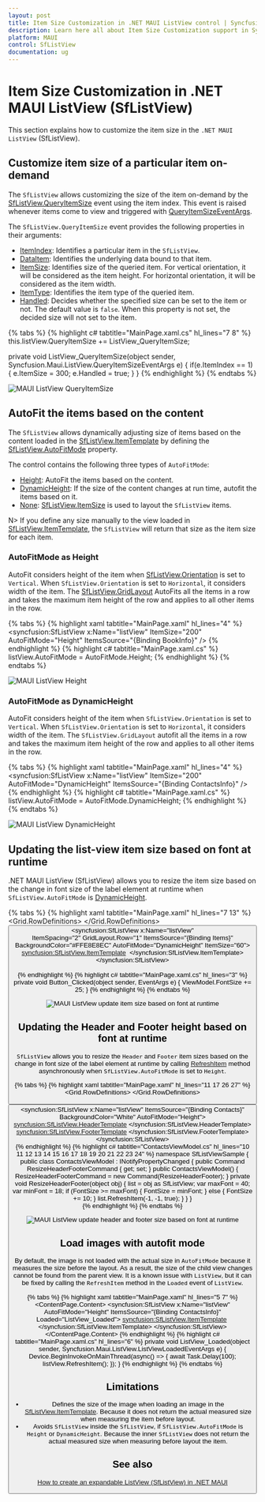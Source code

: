 ```yaml
---
layout: post
title: Item Size Customization in .NET MAUI ListView control | Syncfusion
description: Learn here all about Item Size Customization support in Syncfusion .NET MAUI ListView (SfListView) control and more.
platform: MAUI
control: SfListView
documentation: ug
---
```


# Item Size Customization in .NET MAUI ListView (SfListView)

This section explains how to customize the item size in the `.NET MAUI ListView` (SfListView).

## Customize item size of a particular item on-demand

The `SfListView` allows customizing the size of the item on-demand by the [SfListView.QueryItemSize](https://help.syncfusion.com/cr/maui/Syncfusion.Maui.ListView.SfListView.html#Syncfusion_Maui_ListView_SfListView_QueryItemSize) event using the item index. This event is raised whenever items come to view and triggered with [QueryItemSizeEventArgs](https://help.syncfusion.com/cr/maui/Syncfusion.Maui.ListView.QueryItemSizeEventArgs.html).

The `SfListView.QueryItemSize` event provides the following properties in their arguments:

 * [ItemIndex](https://help.syncfusion.com/cr/maui/Syncfusion.Maui.ListView.QueryItemSizeEventArgs.html#Syncfusion_Maui_ListView_QueryItemSizeEventArgs_ItemIndex): Identifies a particular item in the `SfListView`. 
 * [DataItem](https://help.syncfusion.com/cr/maui/Syncfusion.Maui.ListView.QueryItemSizeEventArgs.html#Syncfusion_Maui_ListView_QueryItemSizeEventArgs_DataItem): Identifies the underlying data bound to that item.
 * [ItemSize](https://help.syncfusion.com/cr/maui/Syncfusion.Maui.ListView.QueryItemSizeEventArgs.html#Syncfusion_Maui_ListView_QueryItemSizeEventArgs_ItemSize): Identifies size of the queried item. For vertical orientation, it will be considered as the item height. For horizontal orientation, it will be considered as the item width.
 * [ItemType](https://help.syncfusion.com/cr/maui/Syncfusion.Maui.ListView.QueryItemSizeEventArgs.html#Syncfusion_Maui_ListView_QueryItemSizeEventArgs_ItemType): Identifies the item type of the queried item.
 * [Handled](https://help.syncfusion.com/cr/maui/Syncfusion.Maui.ListView.QueryItemSizeEventArgs.html#Syncfusion_Maui_ListView_QueryItemSizeEventArgs_Handled): Decides whether the specified size can be set to the item or not. The default value is `false`. When this property is not set, the decided size will not set to the item.

{% tabs %}
{% highlight c# tabtitle="MainPage.xaml.cs" hl_lines="7 8" %}
this.listView.QueryItemSize += ListView_QueryItemSize;

private void ListView_QueryItemSize(object sender, Syncfusion.Maui.ListView.QueryItemSizeEventArgs e)
{
    if(e.ItemIndex == 1)
    {
        e.ItemSize = 300;
        e.Handled = true;
    }
}
{% endhighlight %}
{% endtabs %}

![MAUI ListView QueryItemSize](Images/item-size-customization/maui-listview-query-item-size.jpg)

## AutoFit the items based on the content

The `SfListView` allows dynamically adjusting size of items based on the content loaded in the [SfListView.ItemTemplate](https://help.syncfusion.com/cr/maui/Syncfusion.Maui.ListView.SfListView.html#Syncfusion_Maui_ListView_SfListView_ItemTemplate) by defining the [SfListView.AutoFitMode](https://help.syncfusion.com/cr/maui/Syncfusion.Maui.ListView.SfListView.html#Syncfusion_Maui_ListView_SfListView_AutoFitMode) property.

The control contains the following three types of `AutoFitMode`:

 * [Height](https://help.syncfusion.com/cr/maui/Syncfusion.Maui.ListView.AutoFitMode.html#Syncfusion_Maui_ListView_AutoFitMode_Height): AutoFit the items based on the content.
 * [DynamicHeight](https://help.syncfusion.com/cr/maui/Syncfusion.Maui.ListView.AutoFitMode.html#Syncfusion_Maui_ListView_AutoFitMode_DynamicHeight): If the size of the content changes at run time, autofit the items based on it.
 * [None](https://help.syncfusion.com/cr/maui/Syncfusion.Maui.ListView.AutoFitMode.html#Syncfusion_Maui_ListView_AutoFitMode_None): [SfListView.ItemSize](https://help.syncfusion.com/cr/maui/Syncfusion.Maui.ListView.SfListView.html#Syncfusion_Maui_ListView_SfListView_ItemSize)  is used to layout the `SfListView` items.

 N> If you define any size manually to the view loaded in [SfListView.ItemTemplate](https://help.syncfusion.com/cr/maui/Syncfusion.Maui.ListView.SfListView.html#Syncfusion_Maui_ListView_SfListView_ItemTemplate), the `SfListView` will return that size as the item size for each item.

### AutoFitMode as Height

AutoFit considers height of the item when [SfListView.Orientation](https://help.syncfusion.com/cr/maui/Syncfusion.Maui.ListView.SfListView.html#Syncfusion_Maui_ListView_SfListView_Orientation) is set to `Vertical`. When `SfListView.Orientation` is set to `Horizontal`, it considers width of the item. The [SfListView.GridLayout](https://help.syncfusion.com/cr/maui/Syncfusion.Maui.ListView.GridLayout.html) AutoFits all the items in a row and takes the maximum item height of the row and applies to all other items in the row.

{% tabs %}
{% highlight xaml tabtitle="MainPage.xaml" hl_lines="4" %}
<ContentPage xmlns:syncfusion="clr-namespace:Syncfusion.Maui.ListView;assembly=Syncfusion.Maui.ListView">
  <syncfusion:SfListView x:Name="listView" 
                    ItemSize="200"
                    AutoFitMode="Height"
                    ItemsSource="{Binding BookInfo}" />
</ContentPage>
{% endhighlight %}
{% highlight c# tabtitle="MainPage.xaml.cs" %}
listView.AutoFitMode = AutoFitMode.Height; 
{% endhighlight %}
{% endtabs %}

![MAUI ListView Height](Images/item-size-customization/maui-listview-height.jpg)

### AutoFitMode as DynamicHeight

AutoFit considers height of the item when `SfListView.Orientation` is set to `Vertical`. When `SfListView.Orientation` is set to `Horizontal`, it considers width of the item. The `SfListView.GridLayout` autofit all the items in a row and takes the maximum item height of the row and applies to all other items in the row.

{% tabs %}
{% highlight xaml tabtitle="MainPage.xaml" hl_lines="4" %}
<ContentPage xmlns:syncfusion="clr-namespace:Syncfusion.Maui.ListView;assembly=Syncfusion.Maui.ListView">
  <syncfusion:SfListView x:Name="listView" 
                    ItemSize="200"
                    AutoFitMode="DynamicHeight"
                    ItemsSource="{Binding ContactsInfo}" />
</ContentPage>
{% endhighlight %}
{% highlight c# tabtitle="MainPage.xaml.cs" %}
listView.AutoFitMode = AutoFitMode.DynamicHeight; 
{% endhighlight %}
{% endtabs %}

![MAUI ListView DynamicHeight](Images/item-size-customization/maui-listview-dynamic-height.jpg)

## Updating the list-view item size based on font at runtime

.NET MAUI ListView (SfListView) allows you to resize the item size based on the change in font size of the label element at runtime when `SfListView.AutoFitMode` is [DynamicHeight](https://help.syncfusion.com/cr/maui/Syncfusion.Maui.ListView.AutoFitMode.html#Syncfusion_Maui_ListView_AutoFitMode_DynamicHeight).

{% tabs %}
{% highlight xaml tabtitle="MainPage.xaml" hl_lines="7 13" %}
<ContentPage xmlns:syncfusion="clr-namespace:Syncfusion.Maui.ListView;assembly=Syncfusion.Maui.ListView">       
 <Grid>
    <Grid.RowDefinitions>
        <RowDefinition Height="50"/>
        <RowDefinition Height="*"/>
    </Grid.RowDefinitions>
    <Button Text="Modify FontSize" Clicked="Button_Clicked"/>
    <syncfusion:SfListView x:Name="listView"  
                ItemSpacing="2"
                GridLayout.Row="1"
                ItemsSource="{Binding Items}" 
                BackgroundColor="#FFE8E8EC"
                AutoFitMode="DynamicHeight"
                ItemSize="60">
        <syncfusion:SfListView.ItemTemplate>
            <DataTemplate>
                <Grid x:Name="grid" RowSpacing="1">
                    <Grid Grid.Column="0">
                        <Image HeightRequest="45" Margin="5,0,0,0" WidthRequest="45" Source="{Binding ContactImage}" VerticalOptions="Center" HorizontalOptions="Center" />
                    </Grid>
                    <Grid Grid.Column="1" RowSpacing="1" Padding="5" VerticalOptions="Center">
                        <Label LineBreakMode="NoWrap"
                            TextColor="#474747"
                            FontSize="{Binding BindingContext.FontSize, Source={x:Reference Name=listView}}"
                            Text="{Binding ContactName}">
                        </Label>
                        <Label Grid.Row="1" 
                             FontSize="13"
                             TextColor="#474747"
                             LineBreakMode="NoWrap"
                             Text="{Binding CallTime}"/>
                    </Grid>
                </Grid>
            </DataTemplate>
        </syncfusion:SfListView.ItemTemplate>
    </syncfusion:SfListView>  
</Grid>              
</ContentPage>
{% endhighlight %}
{% highlight c# tabtitle="MainPage.xaml.cs" hl_lines="3" %}
private void Button_Clicked(object sender, EventArgs e)
{
    ViewModel.FontSize += 25;
}
{% endhighlight %}
{% endtabs %}

![MAUI ListView update item size based on font at runtime](Images/item-size-customization/maui-listview-item-size-based-on-font-at-runtime.jpg)

## Updating the Header and Footer height based on font at runtime

`SfListView` allows you to resize the `Header` and `Footer` item sizes based on the change in font size of the label element at runtime by calling [RefreshItem](https://help.syncfusion.com/cr/maui/Syncfusion.Maui.ListView.SfListView.html#Syncfusion_Maui_ListView_SfListView_RefreshItem_System_Int32_System_Int32_System_Boolean_) method asynchronously when `SfListView.AutoFitMode` is set to `Height`.

{% tabs %}
{% highlight xaml tabtitle="MainPage.xaml" hl_lines="11 17 26 27" %}
<ContentPage xmlns:syncfusion="clr-namespace:Syncfusion.Maui.ListView;assembly=Syncfusion.Maui.ListView">       
 <Grid>
    <Grid.RowDefinitions>
        <RowDefinition Height="50"/>
        <RowDefinition Height="*"/>
    </Grid.RowDefinitions>
    <Button Text="Change FontSize" Command="{Binding ResizeHeaderFooterCommand}" CommandParameter="{x:Reference listView}"/>
    <syncfusion:SfListView x:Name="listView" 
                ItemsSource="{Binding Contacts}"
                BackgroundColor="White"
                AutoFitMode="Height">
                <syncfusion:SfListView.HeaderTemplate>
                    <DataTemplate>
                        <ViewCell>
                            <Grid>
                                <Label Text="Contact Details"
                                       FontSize="{Binding BindingContext.FontSize, Source={x:Reference listView}}"/>
                            </Grid>
                        </ViewCell>
                    </DataTemplate>
                </syncfusion:SfListView.HeaderTemplate>
                <syncfusion:SfListView.FooterTemplate>
                    <DataTemplate>
                        <ViewCell>
                            <Grid >
                                <Label Text="{Binding contactsinfo.Count}" HorizontalOptions="Start" TextColor="Black" Grid.Column="1" FontSize="{Binding BindingContext.FontSize, Source={x:Reference listView}}"/>
                                <Label Grid.Column="0" HorizontalOptions="End" Text="Contacts Count" TextColor="Black" FontSize="{Binding BindingContext.FontSize, Source={x:Reference listView}}"/>
                            </Grid>
                        </ViewCell>
                    </DataTemplate>
                </syncfusion:SfListView.FooterTemplate>
    </syncfusion:SfListView>                
</ContentPage>
{% endhighlight %}
{% highlight c# tabtitle="ContactsViewModel.cs" hl_lines="10 11 12 13 14 15 16 17 18 19 20 21 22 23 24" %}
namespace SfListViewSample
{
    public class ContactsViewModel : INotifyPropertyChanged
    {
        public Command ResizeHeaderFooterCommand { get; set; }
        public ContactsViewModel()
        {
           ResizeHeaderFooterCommand = new Command(ResizeHeaderFooter);
        }
        private void ResizeHeaderFooter(object obj)
        {
            list = obj as SfListView;
            var maxFont = 40;
            var minFont = 18;
            if (FontSize >= maxFont)
            {
                FontSize = minFont;
            }
            else
            {
                FontSize += 10;
            }
            list.RefreshItem(-1, -1, true);
        }
    }
}       
{% endhighlight %}
{% endtabs %}

![MAUI ListView update header and footer size based on font at runtime](Images/item-size-customization/maui-listview-update-header-and-footer-size-based-on-font.jpg)

## Load images with autofit mode

By default, the image is not loaded with the actual size in `AutoFitMode` because it measures the size before the layout. As a result, the size of the child view changes cannot be found from the parent view. It is a known issue with `ListView`, but it can be fixed by calling the `RefreshItem` method in the `Loaded` event of `ListView`.

{% tabs %}
{% highlight xaml tabtitle="MainPage.xaml" hl_lines="5 7" %}
<ContentPage xmlns:syncfusion="clr-namespace:Syncfusion.Maui.ListView;assembly=Syncfusion.Maui.ListView">
    <ContentPage.Content>
        <Grid>
            <syncfusion:SfListView x:Name="listView" 
                                   AutoFitMode="Height"
                                   ItemsSource="{Binding ContactsInfo}"
                                   Loaded="ListView_Loaded">
                <syncfusion:SfListView.ItemTemplate>
                    <DataTemplate>
                        <StackLayout>
                            <StackLayout>
                                <Label Text="{Binding ContactName}" />
                                <Label Text="{Binding ContactNumber}"  />
                            </StackLayout>
                            <Image Source="{Binding ContactImage}"  />
                        </StackLayout>
                    </DataTemplate>
                </syncfusion:SfListView.ItemTemplate>
            </syncfusion:SfListView>
        </Grid>
    </ContentPage.Content>
</ContentPage>
{% endhighlight %}
{% highlight c# tabtitle="MainPage.xaml.cs" hl_lines="6" %}
private void ListView_Loaded(object sender, Syncfusion.Maui.ListView.ListViewLoadedEventArgs e)
{
    Device.BeginInvokeOnMainThread(async() =>
    {
        await Task.Delay(100);
        listView.RefreshItem();
    });
}
{% endhighlight %}
{% endtabs %}

## Limitations

 * Defines the size of the image when loading an image in the [SfListView.ItemTemplate](https://help.syncfusion.com/cr/maui/Syncfusion.Maui.ListView.SfListView.html#Syncfusion_Maui_ListView_SfListView_ItemTemplate). Because it does not return the actual measured size when measuring the item before layout.
 * Avoids `SfListView` inside the `SfListView`, if `SfListView.AutoFitMode` is `Height` or `DynamicHeight`. Because the inner `SfListView` does not return the actual measured size when measuring before layout the item.                 

## See also 

[How to create an expandable ListView (SfListView) in .NET MAUI](https://support.syncfusion.com/kb/article/11583/how-to-create-an-expandable-listview-sflistview-in-net-maui)                                                                                                                                             